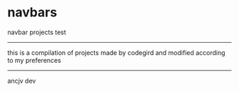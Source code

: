 # navbars
navbar projects test
***************************
this is a compilation of projects made by codegird and modified according to my preferences 
***************************
ancjv dev

